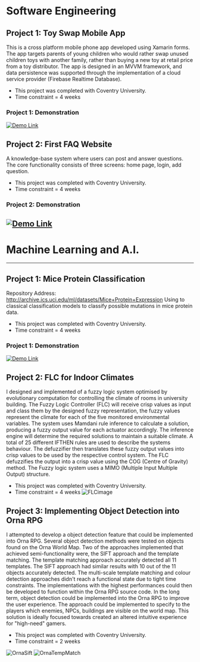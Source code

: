 # Software Engineering

## Project 1: Toy Swap Mobile App
This is a cross platform mobile phone app developed using Xamarin forms. The app targets parents of young children who would rather swap unused children toys with another family, rather than buying a new toy at retail price from a toy distributor. The app is designed in an MVVM framework, and data persistence was supported through the implementation of a cloud service provider (Firebase Realtime Database).
- This project was completed with Coventry University.
- Time constraint = 4 weeks

### Project 1: Demonstration
[![Demo Link](https://img.youtube.com/vi/pGUIrtsMeps/maxresdefault.jpg)](https://youtu.be/pGUIrtsMeps)

## Project 2: First FAQ Website
A knowledge-base system where users can post and answer questions.
The core functionality consists of three screens: home page, login, add question.
- This project was completed with Coventry University.
- Time constraint = 4 weeks

### Project 2: Demonstration
[![Demo Link](https://img.youtube.com/vi/eIv7m94olt8/maxresdefault.jpg)](https://youtu.be/eIv7m94olt8)
---
# Machine Learning and A.I.
---
## Project 1: Mice Protein Classification
Repository Address: http://archive.ics.uci.edu/ml/datasets/Mice+Protein+Expression
Using to classical classification models to classify possible mutations in mice protein data.
- This project was completed with Coventry University.
- Time constraint = 4 weeks

### Project 1: Demonstration
[![Demo Link](https://img.youtube.com/vi/jQ4u4y8--IY/maxresdefault.jpg)](https://youtu.be/jQ4u4y8--IY)

## Project 2: FLC for Indoor Climates
I designed and implemented of a fuzzy logic system optimised by evolutionary computation for controlling the climate of rooms in university building. The Fuzzy Logic Controller (FLC) will receive crisp values as input and class them by the designed fuzzy representation, the fuzzy values represent the climate for each of the five monitored environmental variables. The system uses Mamdani rule inference to calculate a solution, producing a fuzzy output value for each actuator accordingly. The inference engine will determine the required solutions to maintain a suitable climate. A total of 25 different IFTHEN rules are used to describe the systems behaviour. The defuzzifier then translates these fuzzy output values into crisp values to be used by the respective control system. The FLC defuzzifies the output into a crisp value using the COG (Centre of Gravity) method. The Fuzzy logic system uses a MIMO (Multiple Input Multiple Output) structure.
- This project was completed with Coventry University.
- Time constraint = 4 weeks
![FLCimage](https://user-images.githubusercontent.com/56298476/209697117-f8a07908-e56d-4f98-a8e6-c5d04d5c3fc4.png)

## Project 3: Implementing Object Detection into Orna RPG
I attempted to develop a object detection feature that could be implemented into Orna RPG. Several object detection methods were tested on objects found on the Orna World Map. Two of the approaches implemented that achieved semi-functionality were, the SIFT approach and the template matching. The template matching approach accurately detected all 11 templates. The SIFT approach had similar results with 10 out of the 11 objects accurately detected. The multi-scale template matching and colour detection approaches didn't reach a functional state due to tight time constraints. The implementations with the highest performances could then be developed to function within the Orna RPG source code. In the long term, object detection could be implemented into the Orna RPG to improve the user experience. The approach could be implemented to specify to the players which enemies, NPCs, buildings are visible on the world map. This solution is ideally focused towards created an altered intuitive experience for "high-need" gamers.
- This project was completed with Coventry University.
- Time constraint = 2 weeks

![OrnaSift](https://user-images.githubusercontent.com/56298476/209700076-d72399a3-8a9f-476a-8d5d-b67c38ae8f05.png)
![OrnaTempMatch](https://user-images.githubusercontent.com/56298476/209700140-d394d722-45d4-4587-8c80-48fc644fb60a.png)


